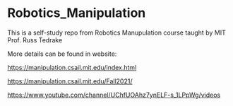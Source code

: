 # Robotics_Manipulation
This is a self-study repo from Robotics Manupulation course taught by MIT Prof. Russ Tedrake

More details can be found in website: 

https://manipulation.csail.mit.edu/index.html 

https://manipulation.csail.mit.edu/Fall2021/

https://www.youtube.com/channel/UChfUOAhz7ynELF-s_1LPpWg/videos
